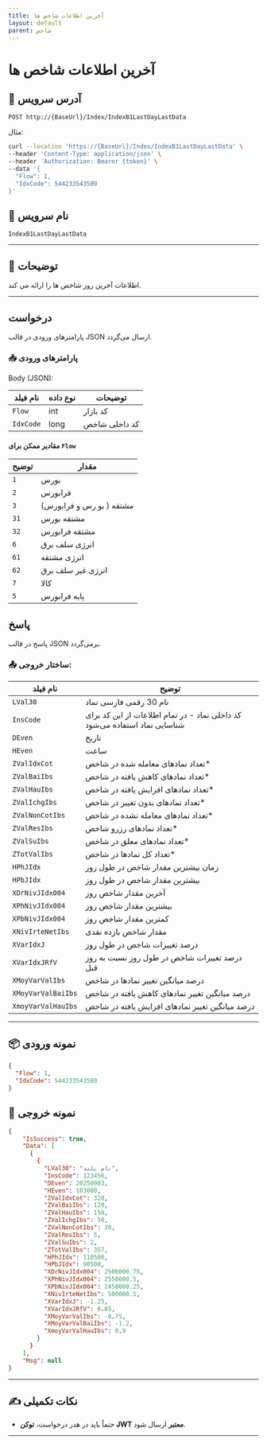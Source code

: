 ```yaml
---
title: آخرين اطلاعات شاخص ها
layout: default
parent: شاخص
---
```


# آخرين اطلاعات شاخص ها

## 📌 آدرس سرویس

```
POST http://{BaseUrl}/Index/IndexB1LastDayLastData
```

مثال:

```bash
curl --location 'https://{BaseUrl}/Index/IndexB1LastDayLastData' \
--header 'Content-Type: application/json' \
--header 'Authorization: Bearer {token}' \
--data '{
  "Flow": 1,
  "IdxCode": 544233543589
}'
```

## 🧾 نام سرویس

`IndexB1LastDayLastData`

---

## 🎯 توضیحات

 اطلاعات آخرين روز شاخص ها را ارائه مي کند. 

---

## درخواست

پارامترهای ورودی در قالب JSON ارسال می‌گردد.

### 📥 پارامترهای ورودی

Body (JSON):

| نام فیلد  | نوع داده  | توضیحات |
|------------|-------|-------|
| `Flow`    | int | کد بازار |
| `IdxCode` | long | کد داخلی شاخص |

#### مقادیر ممکن برای `Flow`

| توضیح | مقدار |
|-------|-------|
| `1`  | بورس |
| `2`  | فرابورس |
| `3` |  مشتقه ( بو رس و فرابورس) |
| `31` |  مشتقه بورس |
| `32` |  مشتقه فرابورس |
| `6` |  انرژی سلف برق |
| `61` |  انرژی مشتقه |
| `62` |  انرژی غیر سلف برق |
| `7` | کالا |
| `5` | پایه فرابورس |

## پاسخ

پاسخ در قالب JSON برمی‌گردد.

### 📤 ساختار خروجی:

| نام فیلد             | توضیح |
|-----------------------|-------|
| `LVal30`               | نام 30 رقمی فارسی نماد |
| `InsCode`              | کد داخلی نماد - در تمام اطلاعات از این کد برای شناسایی نماد استفاده می‌شود |
| `DEven`                | تاریخ |
| `HEven`                | ساعت |
| `ZValIdxCot`           | تعداد نمادهای معامله شده در شاخص* |
| `ZValBaiIbs`           | تعداد نمادهای کاهش یافته در شاخص* |
| `ZValHauIbs`           | تعداد نمادهای افزایش یافته در شاخص* |
| `ZValIchgIbs`          | تعداد نمادهای بدون تغییر در شاخص* |
| `ZValNonCotIbs`        | تعداد نمادهای معامله نشده در شاخص* |
| `ZValResIbs`           | تعداد نمادهای رزرو شاخص* |
| `ZValSuIbs`            | تعداد نمادهای معلق در شاخص* |
| `ZTotValIbs`           | تعداد کل نمادها در شاخص* |
| `HPhJIdx`              | زمان بیشترین مقدار شاخص در طول روز |
| `HPbJIdx`              | بیشترین مقدار شاخص در طول روز |
| `XDrNivJIdx004`        | آخرین مقدار شاخص روز |
| `XPhNivJIdx004`        | بیشترین مقدار شاخص روز |
| `XPbNivJIdx004`        | کمترین مقدار شاخص روز |
| `XNivIrteNetIbs`       | مقدار شاخص بازده نقدی |
| `XVarIdxJ`             | درصد تغییرات شاخص در طول روز |
| `XVarIdxJRfV`          | درصد تغییرات شاخص در طول روز نسبت به روز قبل |
| `XMoyVarValIbs`        | درصد میانگین تغییر نمادها در شاخص |
| `XMoyVarValBaiIbs`     | درصد میانگین تغییر نمادهای کاهش یافته در شاخص |
| `XmoyVarValHauIbs`     | درصد میانگین تغییر نمادهای افزایش یافته در شاخص |


---

## 📦 نمونه ورودی 

```json
{
  "Flow": 1,
  "IdxCode": 544233543589
}
```

## 📄 نمونه خروجی

```json
{
    "IsSuccess": true,
    "Data": [
      {
        {
          "LVal30": "نام بلند",
          "InsCode": 123456,
          "DEven": 20250903,
          "HEven": 103000,
          "ZValIdxCot": 320,
          "ZValBaiIbs": 120,
          "ZValHauIbs": 150,
          "ZValIchgIbs": 50,
          "ZValNonCotIbs": 30,
          "ZValResIbs": 5,
          "ZValSuIbs": 2,
          "ZTotValIbs": 357,
          "HPhJIdx": 110500,
          "HPbJIdx": 90500,
          "XDrNivJIdx004": 2500000.75,
          "XPhNivJIdx004": 2550000.5,
          "XPbNivJIdx004": 2450000.25,
          "XNivIrteNetIbs": 500000.5,
          "XVarIdxJ": -1.25,
          "XVarIdxJRfV": 0.85,
          "XMoyVarValIbs": -0.75,
          "XMoyVarValBaiIbs": -1.2,
          "XmoyVarValHauIbs": 0.9
        }
      }
    ],
    "Msg": null
}
```

---

## ✍️ نکات تکمیلی

- حتماً باید در هدر درخواست، **توکن JWT معتبر** ارسال شود.

---